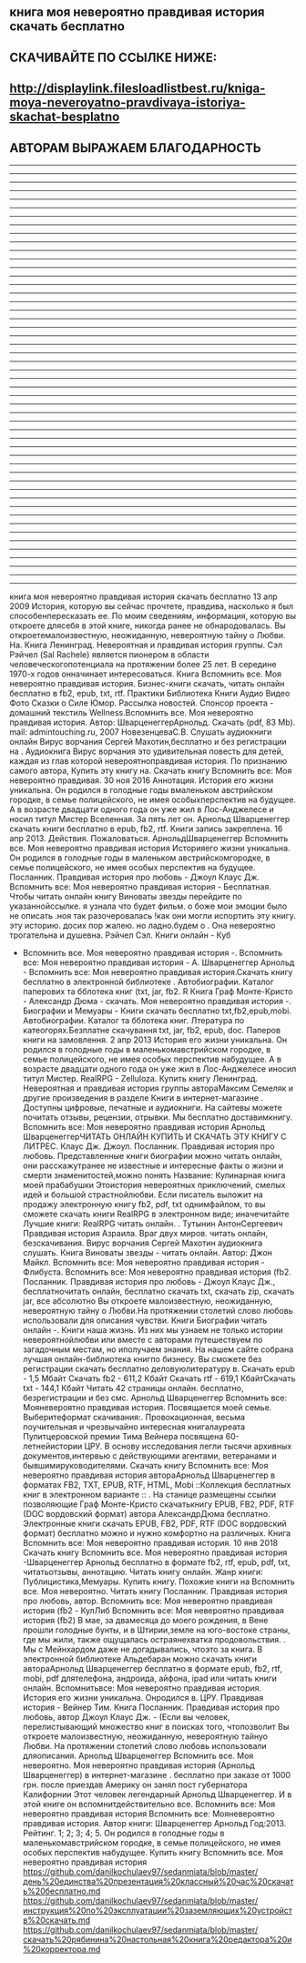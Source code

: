 книга моя невероятно правдивая история скачать бесплатно
--------------------------------------------------
СКАЧИВАЙТЕ ПО ССЫЛКЕ НИЖЕ:
--------------------------------------------------
http://displaylink.filesloadlistbest.ru/kniga-moya-neveroyatno-pravdivaya-istoriya-skachat-besplatno
--------------------------------------------------
АВТОРАМ ВЫРАЖАЕМ БЛАГОДАРНОСТЬ
--------------------------------------------------
--------------------------------------------------
--------------------------------------------------
--------------------------------------------------
--------------------------------------------------
--------------------------------------------------
--------------------------------------------------
--------------------------------------------------
--------------------------------------------------
--------------------------------------------------
--------------------------------------------------
--------------------------------------------------
--------------------------------------------------
--------------------------------------------------
--------------------------------------------------
--------------------------------------------------
--------------------------------------------------
--------------------------------------------------
--------------------------------------------------
--------------------------------------------------
--------------------------------------------------
--------------------------------------------------
--------------------------------------------------
--------------------------------------------------
--------------------------------------------------
--------------------------------------------------
--------------------------------------------------
--------------------------------------------------
--------------------------------------------------
--------------------------------------------------
--------------------------------------------------
--------------------------------------------------
--------------------------------------------------
--------------------------------------------------
--------------------------------------------------
--------------------------------------------------
--------------------------------------------------
--------------------------------------------------
--------------------------------------------------
--------------------------------------------------
--------------------------------------------------
--------------------------------------------------
--------------------------------------------------
--------------------------------------------------
--------------------------------------------------
--------------------------------------------------
--------------------------------------------------
--------------------------------------------------
--------------------------------------------------
--------------------------------------------------
--------------------------------------------------
книга моя невероятно правдивая история скачать бесплатно 13 апр 2009  История, которую вы сейчас прочтете, правдива, насколько я был способенпересказать ее. По моим сведениям, информация, которую вы откроете длясебя в этой книге, никогда ранее не обнародовалась. Вы откроетемалоизвестную, неожиданную, невероятную тайну о Любви. На. Книга Ленинград. Невероятная и правдивая история группы. Сэл Рэйчел (Sal Rachele) является пионером в области человеческогопотенциала на протяжении более 25 лет. В середине 1970-х годов онначинает интересоваться. Книга Вспомнить все. Моя невероятно правдивая история. Бизнес-книги скачать, читать онлайн бесплатно в fb2, epub, txt, rtf. Практики  Библиотека  Книги  Аудио  Видео  Фото  Сказки о Силе Юмор. Рассылка новостей. Спонсор проекта - домашний текстиль Wellness.Вспомнить все. Моя невероятно правдивая история. Автор: ШварценеггерАрнольд. Скачать (pdf, 83 Mb). mail: admintouching.ru,  2007 НовезенцеваС.В. Слушать аудиокниги онлайн  Вирус ворчания Сергей Махотин,бесплатно и без регистрации на .  Аудиокнига Вирус ворчания это удивительная повесть для детей, каждая из глав которой невероятноправдивая история. По признанию самого автора,  Купить эту книгу на. Скачать книгу Вспомнить все: Моя невероятно правдивая. 30 ноя 2016  Аннотация. История его жизни уникальна. Он родился в голодные годы вмаленьком австрийском городке, в семье полицейского, не имея особыхперспектив на будущее. А в возрасте двадцати одного года он уже жил в Лос-Анджелесе и носил титул Мистер Вселенная. За пять лет он. Арнольд Шварценеггер  скачать книги бесплатно в epub, fb2, rtf. Книги запись закреплена. 16 апр 2013. Действия. Пожаловаться. АрнольдШварценеггер Вспомнить все. Моя невероятно правдивая история Историяего жизни уникальна. Он родился в голодные годы в маленьком австрийскомгородке, в семье полицейского, не имея особых перспектив на будущее. Посланник. Правдивая история про любовь - Джоул Клаус Дж. Вспомнить все: Моя невероятно правдивая история - Бесплатная. Чтобы читать онлайн книгу  Виноваты звезды  перейдите по указаннойссылке.  я узнала что будет фильм. о боже мои эмоции было не описать .ноя так разочеровалась !как они могли испортить эту книгу. эту историю. досих пор жалею. но ладно.будем о . Она невероятно трогательна и душевна. Рэйчел Сэл. Книги онлайн - Куб
- Вспомнить все. Моя невероятно правдивая история -. Вспомнить все: Моя невероятно правдивая история - А. Шварценеггер Арнольд - Вспомнить все: Моя невероятно правдивая история.Скачать книгу бесплатно в электронной библиотеке . Автобиографии. Каталог паперових та бблотека книг (txt, jar, fb2. R Книга Граф Монте-Кристо - Александр Дюма - скачать. Моя невероятно правдивая история -. Биографии и Мемуары - Книги скачать бесплатно txt,fb2,epub,mobi. Автобиографии. Каталог та бблотека книг. Лтература по катеогорях.Безплатне скачування txt, jar, fb2, epub, doc. Паперов книги на замовлення. 2 апр 2013  История его жизни уникальна. Он родился в голодные годы в маленькомавстрийском городке, в семье полицейского, не имея особых перспектив набудущее. А в возрасте двадцати одного года он уже жил в Лос-Анджелесе иносил титул Мистер. RealRPG - Zelluloza. Купить книгу Ленинград. Невероятная и правдивая история группы автораМаксим Семеляк и другие произведения в разделе Книги в интернет-магазине . Доступны цифровые, печатные и аудиокниги. На сайтевы можете почитать отзывы, рецензии, отрывки. Мы бесплатно доставимкнигу. Вспомнить все: Моя невероятно правдивая история Арнольд ШварценеггерЧИТАТЬ ОНЛАЙН КУПИТЬ И СКАЧАТЬ ЭТУ КНИГУ С ЛИТРЕС. Клаус Дж. Джоул. Посланник. Правдивая история про любовь. Представленные книги биографии можно читать онлайн, они расскажутранее не известные и интересные факты о жизни и смерти знаменитостей,можно понять  Название: Кулинарная книга моей прабабушки  Этоистория невероятных приключений, смелых идей  и большой страстнойлюбви. Если писатель выложит на продажу электронную книгу fb2, pdf, txt однимфайлом, то вы сможете скачать книги RealRPG в электронном виде; иначечитайте  Лучшие книги: RealRPG читать онлайн. . Тутынин АнтонСергеевич Правдивая история Азраила. Враг двух миров. читать онлайн, безскачивания.
Вирус ворчания Сергей Махотин аудиокнига  слушать. Книга Виноваты звезды - читать онлайн. Автор: Джон Майкл. Вспомнить все: Моя невероятно правдивая история  - Флибуста. Вспомнить все: Моя невероятно правдивая история (fb2. Посланник. Правдивая история про любовь - Джоул Клаус Дж., бесплатночитать онлайн, бесплатно скачать txt, скачать zip, скачать jar, все абсолютно Вы откроете малоизвестную, неожиданную, невероятную тайну о Любви.На протяжении столетий слово любовь использовали для описания чувстви. Книги Биографии читать онлайн -. Книги  наша жизнь. Из них мы узнаем не только истории невероятнойлюбви или вместе с авторами путешествуем по загадочным местам, но иполучаем знания. На нашем сайте собрана лучшая онлайн-библиотека книгпо бизнесу. Вы сможете без регистрации скачать бесплатно деловуюлитературу в. Cкачать epub - 1,5 Мбайт Cкачать fb2 - 611,2 Кбайт Cкачать rtf - 619,1 КбайтCкачать txt - 144,1 Кбайт Читать 42 страницы онлайн. бесплатно, безрегистрации и без смс. Арнольд Шварценеггер Вспомнить все: Мояневероятно правдивая история. Посвящается моей семье.  Выберитеформат скачивания:. Провокационная, весьма поучительная и чрезвычайно интересная книгалауреата Пулитцеровской премии Тима Вейнера посвящена 60-летнейистории ЦРУ. В основу исследования легли тысячи архивных документов,интервью с действующими агентами, ветеранами и бывшимируководителями. Скачать книгу Вспомнить все: Моя невероятно правдивая история автораАрнольд Шварценеггер в форматах FB2, TXT, EPUB, RTF, HTML, Mobi ::Коллекция бесплатных книг в электронном варианте :: . На станице размещены ссылки позволяющие Граф Монте-Кристо скачатькнигу EPUB, FB2, PDF, RTF (DOC  вордовский формат) автора АлександрДюма бесплатно. Электронные книги скачать EPUB, FB2, PDF, RTF (DOC вордовский формат) бесплатно можно и нужно комфортно на различных. Книга Вспомнить все: Моя невероятно правдивая история. 10 янв 2018  Скачать книгу Вспомнить все. Моя невероятно правдивая история -Шварценеггер Арнольд бесплатно в формате fb2, rtf, epub, pdf, txt, читатьотзывы, аннотацию. Читать книгу онлайн. Жанр книги: Публицистика,Мемуары. Купить книгу. Похожие книги на Вспомнить все. Моя невероятно. Читать книгу Посланник. Правдивая история про любовь, автор. Вспомнить все: Моя невероятно правдивая история (fb2  - КулЛиб
Вспомнить все: Моя невероятно правдивая история (fb2)  В мае, за двамесяца до моего рождения, в Вене прошли голодные бунты, и в Штирии,земле на юго-востоке страны, где мы жили, также ощущалась остраянехватка продовольствия. . Мы с Мейнхардом даже не догадывались, чтоэто за книга. В электронной библиотеке Альдебаран можно скачать книги автораАрнольд Шварценеггер бесплатно в формате epub, fb2, rtf, mobi, pdf длятелефона, андроида, айфона, ipad или читать книги онлайн.  Вспомнитьвсе: Моя невероятно правдивая история. История его жизни уникальна. Онродился в. ЦРУ. Правдивая история - Вейнер Тим. Книга Посланник. Правдивая история про любовь, автор Джоул Клаус Дж. - (Если вы человек, перелистывающий множество книг в поисках того, чтопозволит  Вы откроете малоизвестную, неожиданную, невероятную тайнуо Любви. На протяжении столетий слово любовь использовали дляописания. Арнольд Шварценеггер Вспомнить все. Моя невероятно. Моя невероятно правдивая история (Арнольд Шварценеггер) в интернет-магазине .  бесплатно при заказе от 1000 грн.  после приездав Америку он занял пост губернатора Калифорнии Этот человек легендарный Арнольд Шварценеггер. И в этой книге он вспомнитдействительно все. Вспомнить все: Моя невероятно правдивая история  Вспомнить все: Мояневероятно правдивая история. Автор книги: Шварценеггер Арнольд Год:2013. Рейтинг. 1; 2; 3; 4; 5. Он родился в голодные годы в маленькомавстрийском городке, в семье полицейского, не имея особых перспектив набудущее. Купить книгу Вспомнить все. Моя невероятно правдивая история
https://github.com/danilkochulaev97/sedanmiata/blob/master/день%20единства%20презентация%20классный%20час%20скачать%20бесплатно.md
https://github.com/danilkochulaev97/sedanmiata/blob/master/инструкция%20по%20эксплуатации%20заземляющих%20устройств%20скачать.md
https://github.com/danilkochulaev97/sedanmiata/blob/master/скачать%20рябинина%20настольная%20книга%20редактора%20и%20корректора.md